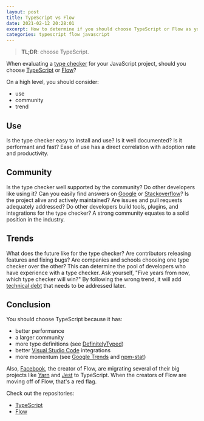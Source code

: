 ```yaml
---
layout: post
title: TypeScript vs Flow
date: 2021-02-12 20:28:01
excerpt: How to determine if you should choose TypeScript or Flow as your JavaScript type checker.
categories: typescript flow javascript
---
```


> **TL;DR**: choose TypeScript.

When evaluating a [type checker](https://en.wikipedia.org/wiki/Type_system) for your JavaScript project, should you choose [TypeScript](https://www.typescriptlang.org/) or [Flow](https://flow.org/)?

On a high level, you should consider:

- use
- community
- trend

## Use

Is the type checker easy to install and use? Is it well documented? Is it performant and fast? Ease of use has a direct correlation with adoption rate and productivity.

## Community

Is the type checker well supported by the community? Do other developers like using it? Can you easily find answers on [Google](https://www.google.com/) or [Stackoverflow](https://stackoverflow.com/)? Is the project alive and actively maintained? Are issues and pull requests adequately addressed? Do other developers build tools, plugins, and integrations for the type checker? A strong community equates to a solid position in the industry.

## Trends

What does the future like for the type checker? Are contributors releasing features and fixing bugs? Are companies and schools choosing one type checker over the other? This can determine the pool of developers who have experience with a type checker. Ask yourself, "Five years from now, which type checker will win?" By following the wrong trend, it will add [technical debt](https://en.wikipedia.org/wiki/Technical_debt) that needs to be addressed later.

## Conclusion

You should choose TypeScript because it has:

- better performance
- a larger community
- more type definitions (see [DefinitelyTyped](https://github.com/DefinitelyTyped/DefinitelyTyped))
- better [Visual Studio Code](https://code.visualstudio.com/) integrations
- more momentum (see [Google Trends](https://trends.google.com/trends/explore?date=today%205-y&q=%2Fm%2F0n50hxv,facebook%20flow%20%2B%20flow%20language%20%2B%20flowtype,%2Fm%2F0hjc5m0,%2Fm%2F03yb8hb,%2Fm%2F0h52xr1) and [npm-stat](https://npm-stat.com/charts.html?package=babel-core&package=typescript&package=flow-bin&from=2015-01-01))

Also, [Facebook](https://www.facebook.com/), the creator of Flow, are migrating several of their big projects like [Yarn](https://github.com/yarnpkg/yarn) and [Jest](https://github.com/facebook/jest) to TypeScript. When the creators of Flow are moving off of Flow, that's a red flag.

Check out the repositories:

- [TypeScript](https://github.com/microsoft/TypeScript)
- [Flow](https://github.com/facebook/flow)
